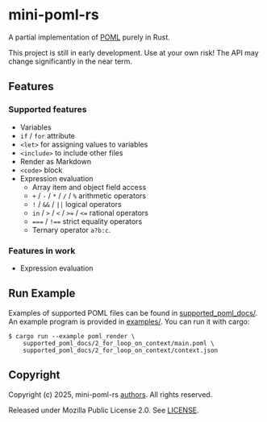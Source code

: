 mini-poml-rs
===
A partial implementation of [POML](https://microsoft.github.io/poml/) purely in Rust.

This project is still in early development. Use at your own risk! The API may change significantly in the near term.

## Features 
### Supported features
* Variables
* `if` / `for` attribute
* `<let>` for assigning values to variables 
* `<include>` to include other files
* Render as Markdown
* `<code>` block
* Expression evaluation
    * Array item and object field access
    * `+` / `-` / `*` / `/` / `%` arithmetic operators
    * `!` / `&&` / `||` logical operators
    * `in` / `>` / `<` / `>=` / `<=` rational operators
    * `===` / `!==` strict equality operators
    * Ternary operator `a?b:c`. 

### Features in work
* Expression evaluation

## Run Example
Examples of supported POML files can be found in [supported_poml_docs/](supported_poml_docs/). An example program is 
provided in [examples/](examples/). You can run it with cargo:

```
$ cargo run --example poml_render \
    supported_poml_docs/2_for_loop_on_context/main.poml \
    supported_poml_docs/2_for_loop_on_context/context.json
```


## Copyright
Copyright (c) 2025, mini-poml-rs [authors](AUTHORS). All rights reserved. 

Released under Mozilla Public License 2.0. See [LICENSE](LICENSE).

